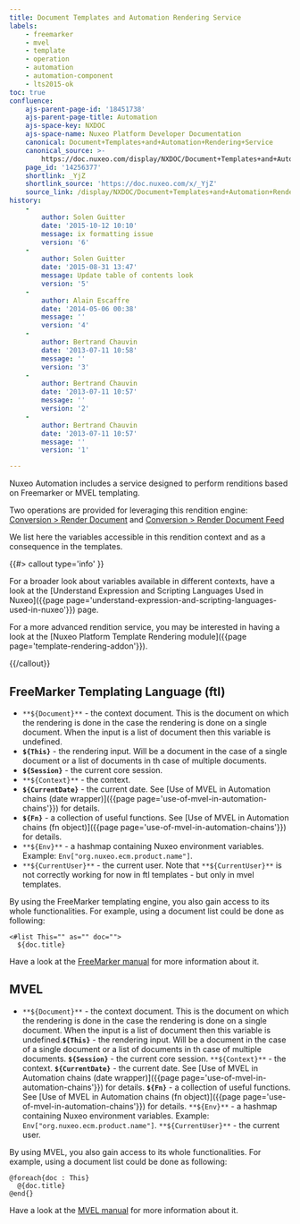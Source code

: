 ```yaml
---
title: Document Templates and Automation Rendering Service
labels:
    - freemarker
    - mvel
    - template
    - operation
    - automation
    - automation-component
    - lts2015-ok
toc: true
confluence:
    ajs-parent-page-id: '18451738'
    ajs-parent-page-title: Automation
    ajs-space-key: NXDOC
    ajs-space-name: Nuxeo Platform Developer Documentation
    canonical: Document+Templates+and+Automation+Rendering+Service
    canonical_source: >-
        https://doc.nuxeo.com/display/NXDOC/Document+Templates+and+Automation+Rendering+Service
    page_id: '14256377'
    shortlink: _YjZ
    shortlink_source: 'https://doc.nuxeo.com/x/_YjZ'
    source_link: /display/NXDOC/Document+Templates+and+Automation+Rendering+Service
history:
    - 
        author: Solen Guitter
        date: '2015-10-12 10:10'
        message: ix formatting issue
        version: '6'
    - 
        author: Solen Guitter
        date: '2015-08-31 13:47'
        message: Update table of contents look
        version: '5'
    - 
        author: Alain Escaffre
        date: '2014-05-06 00:38'
        message: ''
        version: '4'
    - 
        author: Bertrand Chauvin
        date: '2013-07-11 10:58'
        message: ''
        version: '3'
    - 
        author: Bertrand Chauvin
        date: '2013-07-11 10:57'
        message: ''
        version: '2'
    - 
        author: Bertrand Chauvin
        date: '2013-07-11 10:57'
        message: ''
        version: '1'

---
```

Nuxeo Automation includes a service designed to perform renditions based on Freemarker or MVEL templating.

Two operations are provided for leveraging this rendition engine: [Conversion > Render Document](http://explorer.nuxeo.org/nuxeo/site/distribution/current/viewOperation/Render.Document) and [Conversion > Render Document Feed](http://explorer.nuxeo.org/nuxeo/site/distribution/current/viewOperation/Render.DocumentFeed)

We list here the variables accessible in this rendition context and as a consequence in the templates.

{{#> callout type='info' }}

For a broader look about variables available in different contexts, have a look at the [Understand Expression and Scripting Languages Used in Nuxeo]({{page page='understand-expression-and-scripting-languages-used-in-nuxeo'}}) page.

For a more advanced rendition service, you may be interested in having a look at the [Nuxeo Platform Template Rendering module]({{page page='template-rendering-addon'}}).

{{/callout}}

## FreeMarker Templating Language (ftl)

*   `**${Document}**` - the context document. This is the document on which the rendering is done in the case the rendering is done on a single document. When the input is a list of document then this variable is undefined.
*   **`${This}`** - the rendering input. Will be a document in the case of a single document or a list of documents in th case of multiple documents.
*   **`${Session}`** - the current core session.
*   `**${Context}**` - the context.
*   **`${CurrentDate}`** - the current date. See [Use of MVEL in Automation chains (date wrapper)]({{page page='use-of-mvel-in-automation-chains'}}) for details.
*   **`${Fn}`** - a collection of useful functions. See [Use of MVEL in Automation chains (fn object)]({{page page='use-of-mvel-in-automation-chains'}}) for details.
*   `**${Env}**` - a hashmap containing Nuxeo environment variables. Example: `Env["org.nuxeo.ecm.product.name"]`.
*   `**${CurrentUser}**` - the current user.
    Note that `**${CurrentUser}**` is not correctly working for now in ftl templates - but only in mvel templates.

By using the FreeMarker templating engine, you also gain access to its whole functionalities. For example, using a document list could be done as following:

```
<#list This="" as="" doc="">
  ${doc.title}

```

Have a look at the [FreeMarker manual](http://freemarker.org/docs) for more information about it.

## MVEL

*   `**${Document}**` - the context document. This is the document on which the rendering is done in the case the rendering is done on a single document. When the input is a list of document then this variable is undefined.**`${This}`** - the rendering input. Will be a document in the case of a single document or a list of documents in th case of multiple documents.
    **`${Session}`** - the current core session.
    `**${Context}**` - the context.
    **`${CurrentDate}`** - the current date. See [Use of MVEL in Automation chains (date wrapper)]({{page page='use-of-mvel-in-automation-chains'}}) for details.
    **`${Fn}`** - a collection of useful functions. See [Use of MVEL in Automation chains (fn object)]({{page page='use-of-mvel-in-automation-chains'}}) for details.
    `**${Env}**` - a hashmap containing Nuxeo environment variables. Example: `Env["org.nuxeo.ecm.product.name"]`.
    `**${CurrentUser}**` - the current user.

By using MVEL, you also gain access to its whole functionalities. For example, using a document list could be done as following:

```
@foreach{doc : This}
  @{doc.title}
@end{}
```

Have a look at the [MVEL manual](http://mvel.codehaus.org/Getting+Started+for+2.0) for more information about it.